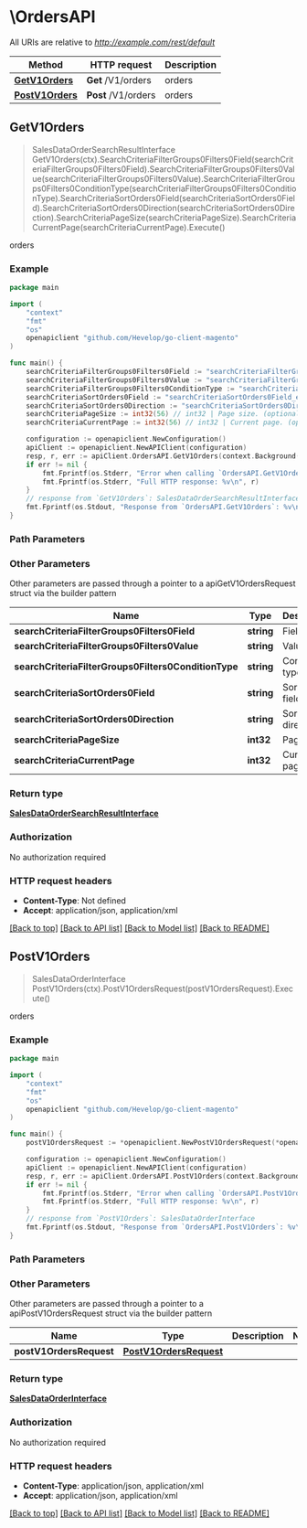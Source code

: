 # \OrdersAPI

All URIs are relative to *http://example.com/rest/default*

Method | HTTP request | Description
------------- | ------------- | -------------
[**GetV1Orders**](OrdersAPI.md#GetV1Orders) | **Get** /V1/orders | orders
[**PostV1Orders**](OrdersAPI.md#PostV1Orders) | **Post** /V1/orders | orders



## GetV1Orders

> SalesDataOrderSearchResultInterface GetV1Orders(ctx).SearchCriteriaFilterGroups0Filters0Field(searchCriteriaFilterGroups0Filters0Field).SearchCriteriaFilterGroups0Filters0Value(searchCriteriaFilterGroups0Filters0Value).SearchCriteriaFilterGroups0Filters0ConditionType(searchCriteriaFilterGroups0Filters0ConditionType).SearchCriteriaSortOrders0Field(searchCriteriaSortOrders0Field).SearchCriteriaSortOrders0Direction(searchCriteriaSortOrders0Direction).SearchCriteriaPageSize(searchCriteriaPageSize).SearchCriteriaCurrentPage(searchCriteriaCurrentPage).Execute()

orders



### Example

```go
package main

import (
	"context"
	"fmt"
	"os"
	openapiclient "github.com/Hevelop/go-client-magento"
)

func main() {
	searchCriteriaFilterGroups0Filters0Field := "searchCriteriaFilterGroups0Filters0Field_example" // string | Field (optional)
	searchCriteriaFilterGroups0Filters0Value := "searchCriteriaFilterGroups0Filters0Value_example" // string | Value (optional)
	searchCriteriaFilterGroups0Filters0ConditionType := "searchCriteriaFilterGroups0Filters0ConditionType_example" // string | Condition type (optional)
	searchCriteriaSortOrders0Field := "searchCriteriaSortOrders0Field_example" // string | Sorting field. (optional)
	searchCriteriaSortOrders0Direction := "searchCriteriaSortOrders0Direction_example" // string | Sorting direction. (optional)
	searchCriteriaPageSize := int32(56) // int32 | Page size. (optional)
	searchCriteriaCurrentPage := int32(56) // int32 | Current page. (optional)

	configuration := openapiclient.NewConfiguration()
	apiClient := openapiclient.NewAPIClient(configuration)
	resp, r, err := apiClient.OrdersAPI.GetV1Orders(context.Background()).SearchCriteriaFilterGroups0Filters0Field(searchCriteriaFilterGroups0Filters0Field).SearchCriteriaFilterGroups0Filters0Value(searchCriteriaFilterGroups0Filters0Value).SearchCriteriaFilterGroups0Filters0ConditionType(searchCriteriaFilterGroups0Filters0ConditionType).SearchCriteriaSortOrders0Field(searchCriteriaSortOrders0Field).SearchCriteriaSortOrders0Direction(searchCriteriaSortOrders0Direction).SearchCriteriaPageSize(searchCriteriaPageSize).SearchCriteriaCurrentPage(searchCriteriaCurrentPage).Execute()
	if err != nil {
		fmt.Fprintf(os.Stderr, "Error when calling `OrdersAPI.GetV1Orders``: %v\n", err)
		fmt.Fprintf(os.Stderr, "Full HTTP response: %v\n", r)
	}
	// response from `GetV1Orders`: SalesDataOrderSearchResultInterface
	fmt.Fprintf(os.Stdout, "Response from `OrdersAPI.GetV1Orders`: %v\n", resp)
}
```

### Path Parameters



### Other Parameters

Other parameters are passed through a pointer to a apiGetV1OrdersRequest struct via the builder pattern


Name | Type | Description  | Notes
------------- | ------------- | ------------- | -------------
 **searchCriteriaFilterGroups0Filters0Field** | **string** | Field | 
 **searchCriteriaFilterGroups0Filters0Value** | **string** | Value | 
 **searchCriteriaFilterGroups0Filters0ConditionType** | **string** | Condition type | 
 **searchCriteriaSortOrders0Field** | **string** | Sorting field. | 
 **searchCriteriaSortOrders0Direction** | **string** | Sorting direction. | 
 **searchCriteriaPageSize** | **int32** | Page size. | 
 **searchCriteriaCurrentPage** | **int32** | Current page. | 

### Return type

[**SalesDataOrderSearchResultInterface**](SalesDataOrderSearchResultInterface.md)

### Authorization

No authorization required

### HTTP request headers

- **Content-Type**: Not defined
- **Accept**: application/json, application/xml

[[Back to top]](#) [[Back to API list]](../README.md#documentation-for-api-endpoints)
[[Back to Model list]](../README.md#documentation-for-models)
[[Back to README]](../README.md)


## PostV1Orders

> SalesDataOrderInterface PostV1Orders(ctx).PostV1OrdersRequest(postV1OrdersRequest).Execute()

orders



### Example

```go
package main

import (
	"context"
	"fmt"
	"os"
	openapiclient "github.com/Hevelop/go-client-magento"
)

func main() {
	postV1OrdersRequest := *openapiclient.NewPostV1OrdersRequest(*openapiclient.NewSalesDataOrderInterface(float32(123), "CustomerEmail_example", float32(123), []openapiclient.SalesDataOrderItemInterface{*openapiclient.NewSalesDataOrderItemInterface("Sku_example")})) // PostV1OrdersRequest |  (optional)

	configuration := openapiclient.NewConfiguration()
	apiClient := openapiclient.NewAPIClient(configuration)
	resp, r, err := apiClient.OrdersAPI.PostV1Orders(context.Background()).PostV1OrdersRequest(postV1OrdersRequest).Execute()
	if err != nil {
		fmt.Fprintf(os.Stderr, "Error when calling `OrdersAPI.PostV1Orders``: %v\n", err)
		fmt.Fprintf(os.Stderr, "Full HTTP response: %v\n", r)
	}
	// response from `PostV1Orders`: SalesDataOrderInterface
	fmt.Fprintf(os.Stdout, "Response from `OrdersAPI.PostV1Orders`: %v\n", resp)
}
```

### Path Parameters



### Other Parameters

Other parameters are passed through a pointer to a apiPostV1OrdersRequest struct via the builder pattern


Name | Type | Description  | Notes
------------- | ------------- | ------------- | -------------
 **postV1OrdersRequest** | [**PostV1OrdersRequest**](PostV1OrdersRequest.md) |  | 

### Return type

[**SalesDataOrderInterface**](SalesDataOrderInterface.md)

### Authorization

No authorization required

### HTTP request headers

- **Content-Type**: application/json, application/xml
- **Accept**: application/json, application/xml

[[Back to top]](#) [[Back to API list]](../README.md#documentation-for-api-endpoints)
[[Back to Model list]](../README.md#documentation-for-models)
[[Back to README]](../README.md)

